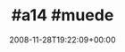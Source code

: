 ---
retweeted: false
source: <a href="http://twitter.com" rel="nofollow">Twitter Web Client</a>
entities:
  hashtags:
  - text: a14
    indices:
    - '0'
    - '4'
  - text: muede
    indices:
    - '5'
    - '11'
  symbols: []
  user_mentions: []
  urls: []
display_text_range:
- '0'
- '11'
favorite_count: '0'
id_str: '1028367232'
truncated: false
retweet_count: '0'
id: '1028367232'
created_at: Fri Nov 28 19:22:09 +0000 2008
favorited: false
full_text: "#a14 #muede"
lang: qht
tags:
- a14
- muede
- pesos:twitter
date: '2008-11-28T19:22:09+00:00'
src: https://twitter.com/bascht/status/1028367232
original_url: https://twitter.com/bascht/status/1028367232
type: twitter_tweet
text: "#a14 #muede"
title: "#a14 #muede"

---